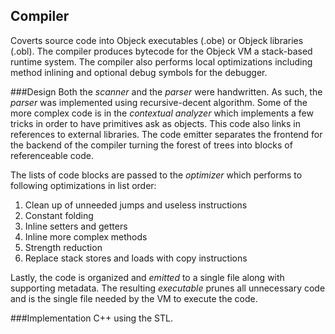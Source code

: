 ## Compiler
Coverts source code into Objeck executables (.obe) or Objeck libraries (.obl). The compiler produces bytecode for the Objeck VM a stack-based runtime system. The compiler also performs local optimizations including method inlining and optional debug symbols for the debugger.

###Design
Both the *scanner* and the *parser* were handwritten. As such, the *parser* was implemented using recursive-decent algorithm. Some of the more complex code is in the *contextual analyzer* which implements a few tricks in order to have primitives ask as objects. This code also links in references to external libraries. The code emitter separates the frontend for the backend of the compiler turning the forest of trees into blocks of referenceable code. 

The lists of code blocks are passed to the *optimizer* which performs to following optimizations in list order:

1. Clean up of unneeded jumps and useless instructions
2. Constant folding
3. Inline setters and getters 
4. Inline more complex methods
5. Strength reduction
6. Replace stack stores and loads with copy instructions

Lastly, the code is organized and *emitted* to a single file along with supporting metadata. The resulting *executable* prunes all unnecessary code and is the single file needed by the VM to execute the code.

###Implementation
C++ using the STL.